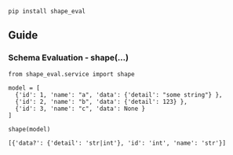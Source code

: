 ```
pip install shape_eval
```

## Guide

### Schema Evaluation - shape(...)

```
from shape_eval.service import shape

model = [
  {'id': 1, 'name': "a", 'data': {'detail': "some string"} },
  {'id': 2, 'name': "b", 'data': {'detail': 123} },
  {'id': 3, 'name': "c", 'data': None }
]

shape(model)
```

```
[{'data?': {'detail': 'str|int'}, 'id': 'int', 'name': 'str'}]
```
